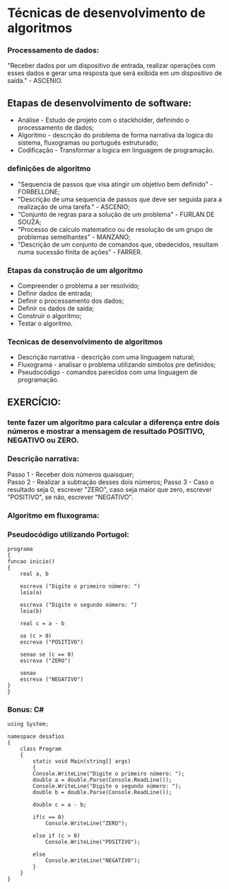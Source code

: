 # Técnicas de desenvolvimento de algoritmos

### Processamento de dados: 
"Receber dados por um dispositivo de entrada, realizar operações com esses dados e gerar uma resposta que será exibida em um dispositivo de saída." - ASCENIO.	

## Etapas de desenvolvimento de software:
- Análise - Estudo de projeto com o stackholder, definindo o processamento de dados;  
- Algoritmo - descrição do problema de forma narrativa da logica do sistema, fluxogramas ou português estruturado;  
- Codificação - Transformar a logica em linguagem de programação.  

### definições de algoritmo
- "Sequencia de passos que visa atingir um objetivo bem definido" - FORBELLONE;  
- "Descrição de uma sequencia de passos que deve ser seguida para a realização de uma tarefa." - ASCENIO;  
- "Conjunto de regras para a solução de um problema" - FURLAN DE SOUZA;  
- "Processo de calculo matematico ou de resolução de um grupo de problemas semelhantes" - MANZANO;  
- "Descrição de um conjunto de comandos que, obedecidos, resultam numa sucessão finita de ações" - FARRER.

### Etapas da construção de um algoritmo
- Compreender o problema a ser resolvido;  
- Definir dados de entrada;  
- Definir o processamento dos dados;  
- Definir os dados de saída;  
- Construir o algoritmo;  
- Testar o algoritmo.

### Tecnicas de desenvolvimento de algoritmos
- Descrição narrativa - descrição com uma linguagem natural;  
- Fluxograma - analisar o problema utilizando simbolos pre definidos;  
- Pseudocódigo - comandos parecidos com uma linguagem de programação.

## EXERCÍCIO: 
### tente fazer um algoritmo para calcular a diferença entre dois números e mostrar a mensagem de resultado POSITIVO, NEGATIVO ou ZERO.

### Descrição narrativa:
Passo 1 - Receber dois números quaisquer;  
Passo 2 - Realizar a subtração desses dois números;
Passo 3 - Caso o resultado seja 0, escrever "ZERO", caso seja maior que zero, escrever "POSITIVO", se não, escrever "NEGATIVO".

### Algoritmo em fluxograma:

### Pseudocódigo utilizando Portugol:

	programa
	{
	funcao inicio()
	{
	    real a, b
	
		escreva ("Digite o primeiro número: ")
		leia(a)
	
		escreva ("Digite o segundo número: ")
		leia(b)
	
		real c = a - b
	
		se (c > 0) 
		escreva ("POSITIVO")
	
	    senao se (c == 0)
	    escreva ("ZERO")
	
		senao
		escreva ("NEGATIVO")
	}
	}

### Bonus: C#

    using System;
    
    namespace desafios
    {
        class Program
        {
            static void Main(string[] args)
            {
            Console.WriteLine("Digite o primeiro número: ");
            double a = double.Parse(Console.ReadLine());
            Console.WriteLine("Digite o segundo número: ");
            double b = double.Parse(Console.ReadLine());
    
            double c = a - b;
    
            if(c == 0)
                Console.WriteLine("ZERO");
    
            else if (c > 0)
                Console.WriteLine("POSITIVO");
    
            else
                Console.WriteLine("NEGATIVO");
            }
        }
    }
